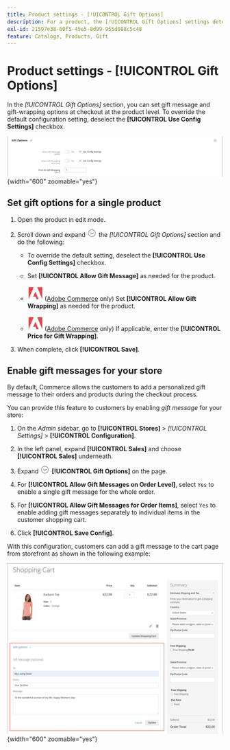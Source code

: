 ```yaml
---
title: Product settings - [!UICONTROL Gift Options]
description: For a product, the [!UICONTROL Gift Options] settings determine if a gift message can be included or if gift-wrapping options are available during checkout.
exl-id: 21597e38-60f5-45e5-8d99-955d088c5c48
feature: Catalogs, Products, Gift
---
```

# Product settings - [!UICONTROL Gift Options]

In the _[!UICONTROL Gift Options]_ section, you can set gift message and gift-wrapping options at checkout at the product level. To override the default configuration setting, deselect the **[!UICONTROL Use Config Settings]** checkbox.

![Gift Options](./assets/product-gift-options-ee.png){width="600" zoomable="yes"}

## Set gift options for a single product

1. Open the product in edit mode.

1. Scroll down and expand ![Expansion selector](../assets/icon-display-expand.png) the _[!UICONTROL Gift Options]_ section and do the following:

   - To override the default setting, deselect the **[!UICONTROL Use Config Settings]** checkbox.

   - Set **[!UICONTROL Allow Gift Message]** as needed for the product.

   - ![Adobe Commerce](../assets/adobe-logo.svg) ([Adobe Commerce](../landing/home.md#product-editions) only) Set **[!UICONTROL Allow Gift Wrapping]** as needed for the product.

   - ![Adobe Commerce](../assets/adobe-logo.svg) ([Adobe Commerce](../landing/home.md#product-editions) only) If applicable, enter the **[!UICONTROL Price for Gift Wrapping]**.

1. When complete, click **[!UICONTROL Save]**.

## Enable gift messages for your store

By default, Commerce allows the customers to add a personalized gift message to their orders and products during the checkout process.

You can provide this feature to customers by enabling _gift message_ for your store:

1. On the _Admin_ sidebar, go to **[!UICONTROL Stores]** > _[!UICONTROL Settings]_ > **[!UICONTROL Configuration]**.

1. In the left panel, expand **[!UICONTROL Sales]** and choose **[!UICONTROL Sales]** underneath.

1. Expand ![Expansion selector](../assets/icon-display-expand.png) **[!UICONTROL Gift Options]** on the page.

1. For **[!UICONTROL Allow Gift Messages on Order Level]**, select `Yes` to enable a single gift message for the whole order.

1. For **[!UICONTROL Allow Gift Messages for Order Items]**, select `Yes` to enable adding gift messages separately to individual items in the customer shopping cart.

1. Click **[!UICONTROL Save Config]**.

With this configuration, customers can add a gift message to the cart page from storefront as shown in the following example:

![Gift Message](./assets/gift-message.png){width="600" zoomable="yes"}
